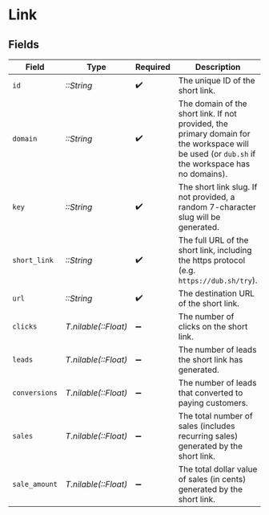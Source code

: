 # Link


## Fields

| Field                                                                                                                                           | Type                                                                                                                                            | Required                                                                                                                                        | Description                                                                                                                                     |
| ----------------------------------------------------------------------------------------------------------------------------------------------- | ----------------------------------------------------------------------------------------------------------------------------------------------- | ----------------------------------------------------------------------------------------------------------------------------------------------- | ----------------------------------------------------------------------------------------------------------------------------------------------- |
| `id`                                                                                                                                            | *::String*                                                                                                                                      | :heavy_check_mark:                                                                                                                              | The unique ID of the short link.                                                                                                                |
| `domain`                                                                                                                                        | *::String*                                                                                                                                      | :heavy_check_mark:                                                                                                                              | The domain of the short link. If not provided, the primary domain for the workspace will be used (or `dub.sh` if the workspace has no domains). |
| `key`                                                                                                                                           | *::String*                                                                                                                                      | :heavy_check_mark:                                                                                                                              | The short link slug. If not provided, a random 7-character slug will be generated.                                                              |
| `short_link`                                                                                                                                    | *::String*                                                                                                                                      | :heavy_check_mark:                                                                                                                              | The full URL of the short link, including the https protocol (e.g. `https://dub.sh/try`).                                                       |
| `url`                                                                                                                                           | *::String*                                                                                                                                      | :heavy_check_mark:                                                                                                                              | The destination URL of the short link.                                                                                                          |
| `clicks`                                                                                                                                        | *T.nilable(::Float)*                                                                                                                            | :heavy_minus_sign:                                                                                                                              | The number of clicks on the short link.                                                                                                         |
| `leads`                                                                                                                                         | *T.nilable(::Float)*                                                                                                                            | :heavy_minus_sign:                                                                                                                              | The number of leads the short link has generated.                                                                                               |
| `conversions`                                                                                                                                   | *T.nilable(::Float)*                                                                                                                            | :heavy_minus_sign:                                                                                                                              | The number of leads that converted to paying customers.                                                                                         |
| `sales`                                                                                                                                         | *T.nilable(::Float)*                                                                                                                            | :heavy_minus_sign:                                                                                                                              | The total number of sales (includes recurring sales) generated by the short link.                                                               |
| `sale_amount`                                                                                                                                   | *T.nilable(::Float)*                                                                                                                            | :heavy_minus_sign:                                                                                                                              | The total dollar value of sales (in cents) generated by the short link.                                                                         |